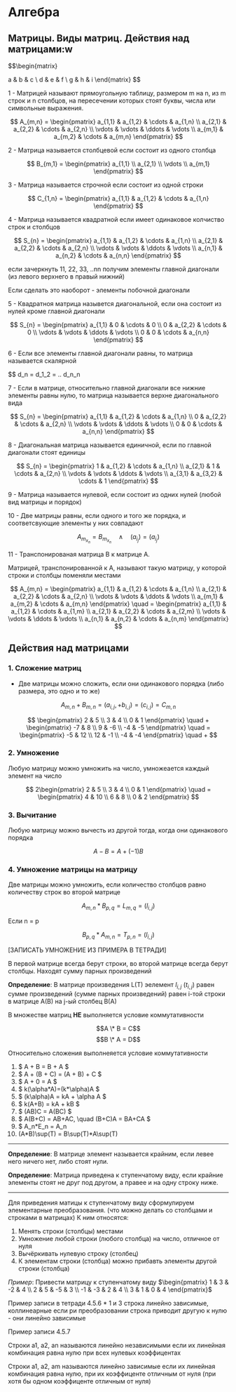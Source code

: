 # Алгебра

## Матрицы. Виды матриц. Действия над матрицами:w

$$\begin{matrix}

  a & b & c \\
  d & e & f \\
  g & h & i
\end{matrix} $$

1 - Матрицей называют прямоугольную таблицу, размером m на n, из m строк
и n столбцов, на пересечении которых стоят буквы, числа или символьные выражения.

$$ A_{m,n} =
 \begin{pmatrix}
  a_{1,1} & a_{1,2} & \cdots & a_{1,n} \\
  a_{2,1} & a_{2,2} & \cdots & a_{2,n} \\
  \vdots  & \vdots  & \ddots & \vdots  \\
  a_{m,1} & a_{m,2} & \cdots & a_{m,n}
 \end{pmatrix} $$

2 - Матрица называется столбцевой если состоит из одного столбца

$$ B_{m,1} =
 \begin{pmatrix}
  a_{1,1} \\
  a_{2,1} \\
  \vdots  \\
  a_{m,1}
 \end{pmatrix} $$

3 - Матрица называется строчной если состоит из одной строки

$$ C_{1,n} =
 \begin{pmatrix}
  a_{1,1} & a_{1,2} & \cdots & a_{1,n}
 \end{pmatrix} $$

4 - Матрица называется квадратной если имеет одинаковое колчиство строк
и столбцов

$$ S_{n} =
 \begin{pmatrix}
  a_{1,1} & a_{1,2} & \cdots & a_{1,n} \\
  a_{2,1} & a_{2,2} & \cdots & a_{2,n} \\
  \vdots  & \vdots  & \ddots & \vdots  \\
  a_{n,1} & a_{n,2} & \cdots & a_{n,n}
 \end{pmatrix} $$

если зачеркнуть 11, 22, 33, ..nn  получим элементы главной диагонали
(из левого верхнего в правый нижний)

Если сделать это наоборот - элементы побочной диагонали

5 - Квадратноя матрица назывется диагональной, если она состоит из нулей
кроме главной диагонали

$$ S_{n} =
 \begin{pmatrix}
  a_{1,1} & 0 & \cdots & 0 \\
  0 & a_{2,2} & \cdots & 0 \\
  \vdots  & \vdots  & \ddots & \vdots  \\
  0 & 0 & \cdots & a_{n,n}
 \end{pmatrix} $$

6 - Если все элементы главной диагонали равны, то матрица называется скалярной

$$ d_n = d_1_2 = .. d_n_n

7 - Если в матрице, относительно главной диагонали все нижние элементы
равны нулю, то матрица называется верхне диагонального вида

$$ S_{n} =
 \begin{pmatrix}
  a_{1,1} & a_{1,2} & \cdots & a_{1,n} \\
  0 & a_{2,2} & \cdots & a_{2,n} \\
  \vdots  & \vdots  & \ddots & \vdots  \\
  0 & 0 & \cdots & a_{n,n}
 \end{pmatrix} $$

8 - Диагональная матрица называется единичной, если по главной диагонали стоят единицы

$$ S_{n} =
 \begin{pmatrix}
  1 & a_{1,2} & \cdots & a_{1,n} \\
  a_{2,1} & 1 & \cdots & a_{2,n} \\
  \vdots  & \vdots  & \ddots & \vdots  \\
  a_{3,1} & a_{3,2} & \cdots & 1
 \end{pmatrix} $$

9 - Матрица называется нулевой, если состоит из одних нулей (любой вид матрицы
и порядок)

10 - Две матрицы равны, если одного и того же порядка, и соответсвующие элементы
у них совпадают

$$ A_m_x_n = B_m_x_n \quad \land \quad (a_i_j)=(a_i_j) $$

11 - Транспонированая матрица B к матрице A.

Матрицей, транспонированной к A, называют такую матрицу, у которой строки и столбцы
поменяли местами

$$ A_{m,n} =
 \begin{pmatrix}
  a_{1,1} & a_{1,2} & \cdots & a_{1,n} \\
  a_{2,1} & a_{2,2} & \cdots & a_{2,n} \\
  \vdots  & \vdots  & \ddots & \vdots  \\
  a_{m,1} & a_{m,2} & \cdots & a_{m,n}
 \end{pmatrix} \quad =
 \begin{pmatrix}
  a_{1,1} & a_{1,2} & \cdots & a_{1,m} \\
  a_{2,1} & a_{2,2} & \cdots & a_{2,m} \\
  \vdots  & \vdots  & \ddots & \vdots  \\
  a_{n,1} & a_{n,2} & \cdots & a_{n,m}
 \end{pmatrix}
 $$

## Действия над матрицами

### 1. Сложение матриц

- Две матрицы можно сложить, если они одинакового порядка (либо размера,
это одно и то же)

$$ A_{m,n} + B_{m,n} = (a_{i,j}, + b_{i,j}) = (c_{i, j}) = C_{m,n} $$

$$
\begin{pmatrix}
2 & 5 \\
3 & 4 \\
0 & 1
\end{pmatrix} \quad +
\begin{pmatrix}
-7 &  8 \\
9  & -6 \\
-4 & -5
\end{pmatrix} \quad =
\begin{pmatrix}
-5 & 12 \\
12 & -1 \\
-4 & -4
\end{pmatrix} \quad +
$$

### 2. Умножение

Любую матрицу можно умножить на число, умножеается каждый элемент на число

$$
2\begin{pmatrix}
2 & 5 \\
3 & 4 \\
0 & 1
\end{pmatrix} \quad =
\begin{pmatrix}
4 & 10 \\
6 & 8 \\
0 & 2
\end{pmatrix}
$$

### 3. Вычитание

Любую матрицу можно вычесть из другой тогда, когда они одинакового порядка

$$ A-B =  A+(-1)B $$

### 4. Умножение матрицы на матрицу

Две матрицы можно умножить, если количество столбцов равно количеству
строк во второй матрице

$$ A_{m,n} * B_{p,q} = L_{m,q} = (l_{i,j})$$

Если n = p

$$ B_{p,q} * A_{m,n} = T_{p,n} = (l_{i,j})$$

[ЗАПИСАТЬ УМНОЖЕНИЕ ИЗ ПРИМЕРА В ТЕТРАДИ]

В первой матрице всегда берут строки, во второй матрице всегда берут
столбцы. Находят сумму парных произведений

**Определение**: В матрице произведения L(T) эелемент $l_{i,j}$ ($t_{i,j}$)
равен сумме произведений (сумме парных произведений) равен i-той строки в
матрице A(B) на j-ый столбец B(A)

В множестве матриц **НЕ** выполняется условие коммутативности

$$A \* B = C$$
$$B \* A = D$$

Относительно сложения выполнеяется условие коммутативности

1. $ A + B = B + A $
2. $ A + (B + C) = (A + B) + C $
3. $ A + 0 = A $
4. $ k(\alpha\*A)=(k\*\alpha)A $
5. $ (k\alpha)A = kA + \alpha A $
6. $ k(A+B) = kA + kB $
7. $ (AB)C = A(BC) $
8. $ A(B+C) = AB+AC, \quad
(B+C)A = BA+CA $
9. $ A_n\*E_n = A_n
10. (A\*B)\sup(T) = B\sup(T)\*A\sup(T)

---
**Определение**: В матрице элемент называется крайним, если левее него ничего нет,
либо стоят нули.

**Определение**: Матрица приведена к ступенчатому виду, если крайние элементы
стоят не друг под другом, а правее и на одну строку ниже.

---

Для приведения матицы к ступенчатому виду сформулируем элементарные преобразования.
(что можно делать со столбцами и строками в матрицах)
К ним относятся:

1. Менять строки (столбцы) местами
2. Умножение любой строки (любого столбца) на число, отличное от нуля
3. Вычёркивать нулевую строку (столбец)
4. К элементам строки (столбца) можно прибавть элементы другой строки (столбца)

*Пример*: Привести матрицу к ступенчатому виду
$\begin{pmatrix}
 1 &  3 & -2 &  4 \\
 2 &  5 & -5 &  3 \\
-1 & -3 &  2 &  4 \\
 3 &  1 &  0 &  4
\end{pmatrix}$

Пример записи в тетради 4.5.6
\* 1 и 3 строка линейно зависимые, коллинеарные
если ри преобразовании строка приводит другую к нулю - они линейно зависимые

Пример записи 4.5.7

Строки а1, а2, аn называются линейно независимыми если их линейная комбинация
равна нулю при всех нулевых коэффицентах

Строки а1, а2, аm называются линейно зависимые если их линейная комбинация
равна нулю, при их коэффиценте отличным от нуля (при хотя бы одном коэффиценте
отличным от нуля)

